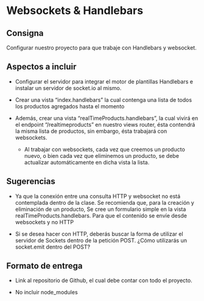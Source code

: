 # **Websockets & Handlebars**

## **Consigna**

Configurar nuestro proyecto para que trabaje con Handlebars y websocket.

## **Aspectos a incluir**

- Configurar el servidor para integrar el motor de plantillas Handlebars e instalar un servidor de socket.io al mismo.

- Crear una vista “index.handlebars” la cual contenga una lista de todos los productos agregados hasta el momento

- Además, crear una vista “realTimeProducts.handlebars”, la cual vivirá en el endpoint “/realtimeproducts” en nuestro views router, ésta contendrá la misma lista de productos, sin embargo, ésta trabajará con websockets.
  - Al trabajar con websockets, cada vez que creemos un producto nuevo, o bien cada vez que eliminemos un producto, se debe actualizar automáticamente en dicha vista la lista.

## **Sugerencias**

- Ya que la conexión entre una consulta HTTP y websocket no está contemplada dentro de la clase. Se recomienda que, para la creación y eliminación de un producto, Se cree un formulario simple en la vista  realTimeProducts.handlebars. Para que el contenido se envíe desde websockets y no HTTP

- Si se desea hacer con HTTP, deberás buscar la forma de utilizar el servidor de Sockets dentro de la petición POST. ¿Cómo utilizarás un socket.emit dentro del POST?

## **Formato de entrega**

- Link al repositorio de Github, el cual debe contar con todo el proyecto.

- No incluir node_modules
